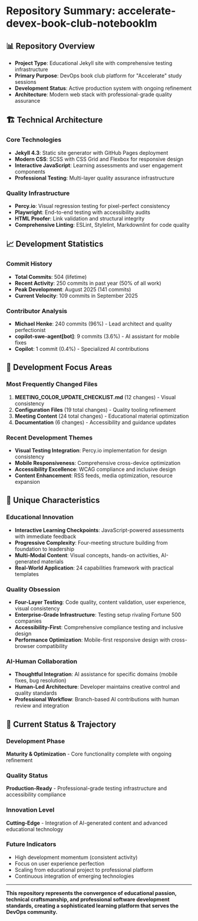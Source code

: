 # Repository Summary: accelerate-devex-book-club-notebooklm

## 📊 Repository Overview

- **Project Type**: Educational Jekyll site with comprehensive testing infrastructure
- **Primary Purpose**: DevOps book club platform for "Accelerate" study sessions
- **Development Status**: Active production system with ongoing refinement
- **Architecture**: Modern web stack with professional-grade quality assurance

## 🏗️ Technical Architecture

### Core Technologies

- **Jekyll 4.3**: Static site generator with GitHub Pages deployment
- **Modern CSS**: SCSS with CSS Grid and Flexbox for responsive design
- **Interactive JavaScript**: Learning assessments and user engagement components
- **Professional Testing**: Multi-layer quality assurance infrastructure

### Quality Infrastructure

- **Percy.io**: Visual regression testing for pixel-perfect consistency
- **Playwright**: End-to-end testing with accessibility audits
- **HTML Proofer**: Link validation and structural integrity
- **Comprehensive Linting**: ESLint, Stylelint, Markdownlint for code quality

## 📈 Development Statistics

### Commit History

- **Total Commits**: 504 (lifetime)
- **Recent Activity**: 250 commits in past year (50% of all work)
- **Peak Development**: August 2025 (141 commits)
- **Current Velocity**: 109 commits in September 2025

### Contributor Analysis

- **Michael Henke**: 240 commits (96%) - Lead architect and quality perfectionist
- **copilot-swe-agent[bot]**: 9 commits (3.6%) - AI assistant for mobile fixes
- **Copilot**: 1 commit (0.4%) - Specialized AI contributions

## 🎯 Development Focus Areas

### Most Frequently Changed Files

1. **MEETING_COLOR_UPDATE_CHECKLIST.md** (12 changes) - Visual consistency
2. **Configuration Files** (19 total changes) - Quality tooling refinement
3. **Meeting Content** (24 total changes) - Educational material optimization
4. **Documentation** (6 changes) - Accessibility and guidance updates

### Recent Development Themes

- **Visual Testing Integration**: Percy.io implementation for design consistency
- **Mobile Responsiveness**: Comprehensive cross-device optimization
- **Accessibility Excellence**: WCAG compliance and inclusive design
- **Content Enhancement**: RSS feeds, media optimization, resource expansion

## 🌟 Unique Characteristics

### Educational Innovation

- **Interactive Learning Checkpoints**: JavaScript-powered assessments with immediate feedback
- **Progressive Complexity**: Four-meeting structure building from foundation to leadership
- **Multi-Modal Content**: Visual concepts, hands-on activities, AI-generated materials
- **Real-World Application**: 24 capabilities framework with practical templates

### Quality Obsession

- **Four-Layer Testing**: Code quality, content validation, user experience, visual consistency
- **Enterprise-Grade Infrastructure**: Testing setup rivaling Fortune 500 companies
- **Accessibility-First**: Comprehensive compliance testing and inclusive design
- **Performance Optimization**: Mobile-first responsive design with cross-browser compatibility

### AI-Human Collaboration

- **Thoughtful Integration**: AI assistance for specific domains (mobile fixes, bug resolution)
- **Human-Led Architecture**: Developer maintains creative control and quality standards
- **Professional Workflow**: Branch-based AI contributions with human review and integration

## 🚀 Current Status & Trajectory

### Development Phase

**Maturity & Optimization** - Core functionality complete with ongoing refinement

### Quality Status

**Production-Ready** - Professional-grade testing infrastructure and accessibility compliance

### Innovation Level

**Cutting-Edge** - Integration of AI-generated content and advanced educational technology

### Future Indicators

- High development momentum (consistent activity)
- Focus on user experience perfection
- Scaling from educational project to professional platform
- Continuous integration of emerging technologies

---

**This repository represents the convergence of educational passion, technical craftsmanship, and professional software development standards, creating a sophisticated learning platform that serves the DevOps community.**
